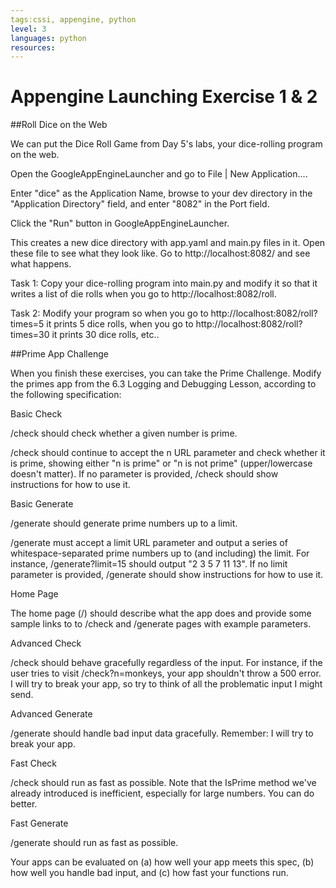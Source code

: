 ```yaml
---
tags:cssi, appengine, python
level: 3
languages: python
resources:
---
```


# Appengine Launching Exercise 1 & 2

##Roll Dice on the Web

We can put the Dice Roll Game from Day 5's labs, your dice-rolling program on the web.

Open the GoogleAppEngineLauncher and go to File | New Application....

Enter "dice" as the Application Name, browse to your dev directory in the "Application Directory" field, and enter "8082" in the Port field.

Click the "Run" button in GoogleAppEngineLauncher.

This creates a new dice directory with app.yaml and main.py files in it. Open these file to see what they look like. Go to http://localhost:8082/ and see what happens.

Task 1:
Copy your dice-rolling program into main.py and modify it so that it writes a list of die rolls when you go to http://localhost:8082/roll.

Task 2:
Modify your program so when you go to http://localhost:8082/roll?times=5 it prints 5 dice rolls, when you go to http://localhost:8082/roll?times=30 it prints 30 dice rolls, etc..

##Prime App Challenge

When you finish these exercises, you can take the Prime Challenge. Modify the primes app from the 6.3 Logging and Debugging Lesson, according to the following specification:

Basic Check

/check should check whether a given number is prime.

/check should continue to accept the n URL parameter and check whether it is prime, showing either "n is prime" or "n is not prime" (upper/lowercase doesn't matter).
If no parameter is provided, /check should show instructions for how to use it.

Basic Generate

/generate should generate prime numbers up to a limit.

/generate must accept a limit URL parameter and output a series of whitespace-separated prime numbers up to (and including) the limit. For instance, /generate?limit=15 should output "2 3 5 7 11 13".
If no limit parameter is provided, /generate should show instructions for how to use it.

Home Page

The home page (/) should describe what the app does and provide some sample links to to /check and /generate pages with example parameters.

Advanced Check

/check should behave gracefully regardless of the input. For instance, if the user tries to visit /check?n=monkeys, your app shouldn't throw a 500 error. I will try to break your app, so try to think of all the problematic input I might send.

Advanced Generate

/generate should handle bad input data gracefully. Remember: I will try to break your app.

Fast Check

/check should run as fast as possible. Note that the IsPrime method we've already introduced is inefficient, especially for large numbers. You can do better.

Fast Generate

/generate should run as fast as possible.

Your apps can be evaluated on (a) how well your app meets this spec, (b) how well you handle bad input, and (c) how fast your functions run.
